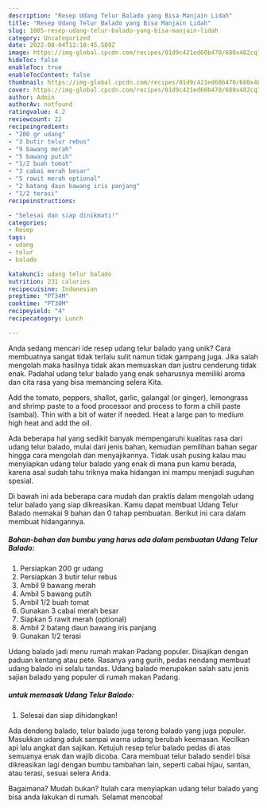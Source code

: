 ```yaml
---
description: "Resep Udang Telur Balado yang Bisa Manjain Lidah"
title: "Resep Udang Telur Balado yang Bisa Manjain Lidah"
slug: 1005-resep-udang-telur-balado-yang-bisa-manjain-lidah
category: Uncategorized
date: 2022-08-04T12:10:45.589Z
image: https://img-global.cpcdn.com/recipes/01d9c421ed60b470/680x482cq70/udang-telur-balado-foto-resep-utama.jpg
hideToc: false
enableToc: true
enableTocContent: false
thumbnail: https://img-global.cpcdn.com/recipes/01d9c421ed60b470/680x482cq70/udang-telur-balado-foto-resep-utama.jpg
cover: https://img-global.cpcdn.com/recipes/01d9c421ed60b470/680x482cq70/udang-telur-balado-foto-resep-utama.jpg
author: Admin
authorAv: notfound
ratingvalue: 4.2
reviewcount: 22
recipeingredient:
- "200 gr udang"
- "3 butir telur rebus"
- "9 bawang merah"
- "5 bawang putih"
- "1/2 buah tomat"
- "3 cabai merah besar"
- "5 rawit merah optional"
- "2 batang daun bawang iris panjang"
- "1/2 terasi"
recipeinstructions:

- "Selesai dan siap dinikmati!"
categories:
- Resep
tags:
- udang
- telur
- balado

katakunci: udang telur balado 
nutrition: 231 calories
recipecuisine: Indonesian
preptime: "PT34M"
cooktime: "PT30M"
recipeyield: "4"
recipecategory: Lunch

---
```





Anda sedang mencari ide resep udang telur balado yang unik? Cara membuatnya sangat tidak terlalu sulit namun tidak gampang juga. Jika salah mengolah maka hasilnya tidak akan memuaskan dan justru cenderung tidak enak. Padahal udang telur balado yang enak seharusnya memiliki aroma dan cita rasa yang bisa memancing selera Kita.





Add the tomato, peppers, shallot, garlic, galangal (or ginger), lemongrass and shrimp paste to a food processor and process to form a chili paste (sambal). Thin with a bit of water if needed. Heat a large pan to medium high heat and add the oil.

Ada beberapa hal yang sedikit banyak mempengaruhi kualitas rasa dari udang telur balado, mulai dari jenis bahan, kemudian pemilihan bahan segar hingga cara mengolah dan menyajikannya. Tidak usah pusing kalau mau menyiapkan udang telur balado yang enak di mana pun kamu berada, karena asal sudah tahu triknya maka hidangan ini mampu menjadi suguhan spesial.






Di bawah ini ada beberapa cara mudah dan praktis dalam mengolah udang telur balado yang siap dikreasikan. Kamu dapat membuat Udang Telur Balado memakai 9 bahan dan 0 tahap pembuatan. Berikut ini cara dalam membuat hidangannya.

<!--inarticleads1-->

##### Bahan-bahan dan bumbu yang harus ada dalam pembuatan Udang Telur Balado:

1. Persiapkan 200 gr udang
1. Persiapkan 3 butir telur rebus
1. Ambil 9 bawang merah
1. Ambil 5 bawang putih
1. Ambil 1/2 buah tomat
1. Gunakan 3 cabai merah besar
1. Siapkan 5 rawit merah (optional)
1. Ambil 2 batang daun bawang iris panjang
1. Gunakan 1/2 terasi


Udang balado jadi menu rumah makan Padang populer. Disajikan dengan paduan kentang atau pete. Rasanya yang gurih, pedas nendang membuat udang balado ini selalu tandas. Udang balado merupakan salah satu jenis sajian balado yang populer di rumah makan Padang. 

<!--inarticleads2-->

#####  untuk memasak Udang Telur Balado:


1. Selesai dan siap dihidangkan!

Ada dendeng balado, telur balado juga terong balado yang juga populer. Masukkan udang aduk sampai warna udang berubah keemasan. Kecilkan api lalu angkat dan sajikan. Ketujuh resep telur balado pedas di atas semuanya enak dan wajib dicoba. Cara membuat telur balado sendiri bisa dikreasikan lagi dengan bumbu tambahan lain, seperti cabai hijau, santan, atau terasi, sesuai selera Anda. 

Bagaimana? Mudah bukan? Itulah cara menyiapkan udang telur balado yang bisa anda lakukan di rumah. Selamat mencoba!
